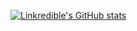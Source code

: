 [![Linkredible's GitHub stats](https://github-readme-stats.vercel.app/api?username=linkredible)](https://github.com/anuraghazra/github-readme-stats)
